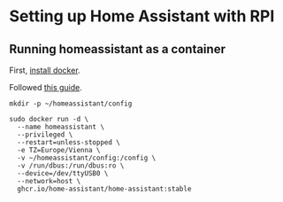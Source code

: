 # Setting up Home Assistant with RPI

## Running homeassistant as a container

First, [install docker](https://docs.docker.com/engine/install/debian/).

Followed [this guide](https://www.home-assistant.io/installation/raspberrypi-other).

```
mkdir -p ~/homeassistant/config

sudo docker run -d \
  --name homeassistant \
  --privileged \
  --restart=unless-stopped \
  -e TZ=Europe/Vienna \
  -v ~/homeassistant/config:/config \
  -v /run/dbus:/run/dbus:ro \
  --device=/dev/ttyUSB0 \
  --network=host \
  ghcr.io/home-assistant/home-assistant:stable
```
